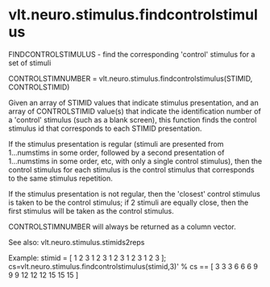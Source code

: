 # vlt.neuro.stimulus.findcontrolstimulus

  FINDCONTROLSTIMULUS - find the corresponding 'control' stimulus for a set of stimuli
 
  CONTROLSTIMNUMBER = vlt.neuro.stimulus.findcontrolstimulus(STIMID, CONTROLSTIMID)
 
  Given an array of STIMID values that indicate stimulus presentation, and an array of
  CONTROLSTIMID value(s) that indicate the identification number of a 'control' stimulus
  (such as a blank screen), this function finds the control stimulus id that corresponds
  to each STIMID presentation.
 
  If the stimulus presentation is regular (stimuli are presented from 1...numstims in 
  some order, followed by a second presentation of 1...numstims in some order, etc, with only
  a single control stimulus), then the control stimulus for each stimulus is the control
  stimulus that corresponds to the same stimulus repetition.
 
  If the stimulus presentation is not regular, then the 'closest' control stimulus is taken 
  to be the control stimulus; if 2 stimuli are equally close, then the first stimulus will be taken
  as the control stimulus.
 
  CONTROLSTIMNUMBER will always be returned as a column vector.
 
  See also: vlt.neuro.stimulus.stimids2reps
 
  Example:
    stimid = [ 1 2 3 1 2 3 1 2 3 1 2 3 1 2 3 ];
    cs=vlt.neuro.stimulus.findcontrolstimulus(stimid,3)'
       % cs == [ 3 3 3 6 6 6 9 9 9 12 12 12 15 15 15 ]
